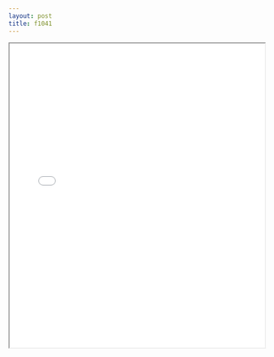 ```yaml
---
layout: post
title: f1041
---
```


<div class="pdf-container">
<iframe src="/assets/pdfs/f1041.pdf" height="600" width="100%" allowFullScreen="true"></iframe>
</div>

